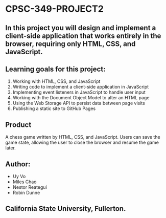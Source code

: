 # CPSC-349-PROJECT2
## In this project you will design and implement a client-side application that works entirely in the browser, requiring only HTML, CSS, and JavaScript.

## Learning goals for this project:
1. Working with HTML, CSS, and JavaScript
2. Writing code to implement a client-side application in JavaScript
3. Implementing event listeners in JavaScript to handle user input
4. Working with the Document Object Model to alter an HTML page
5. Using the Web Storage API to persist data between page visits
6. Publishing a static site to GitHub Pages

## Product
A chess game written by HTML, CSS, and JavaScript. Users can save the game state, allowing the user to close the browser and resume the game later.

## Author: 
- Uy Vo 
- Miles Chao
- Nestor Reategui 
- Robin Dunne
## California State University, Fullerton.
